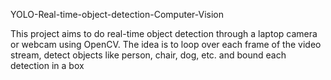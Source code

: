 YOLO-Real-time-object-detection-Computer-Vision
      
This project aims to do real-time object detection through a laptop camera or webcam using OpenCV. The idea is to loop over each frame of the video stream, detect objects like person, chair, dog, etc. and bound each detection in a box    
